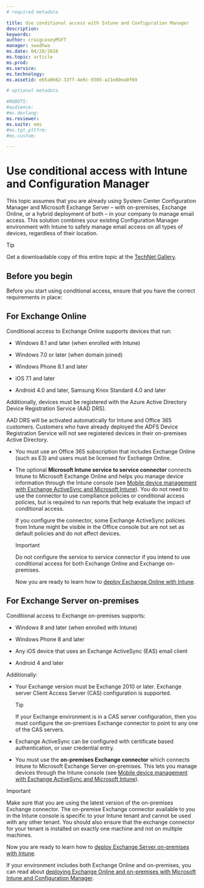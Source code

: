 ```yaml
---
# required metadata

title: Use conditional access with Intune and Configuration Manager
description:
keywords:
author: craigcaseyMSFT
manager: swadhwa
ms.date: 04/28/2016
ms.topic: article
ms.prod:
ms.service:
ms.technology:
ms.assetid: e65a0662-33ff-4e8c-9305-a21e80ea0f69

# optional metadata

#ROBOTS:
#audience:
#ms.devlang:
ms.reviewer: 
ms.suite: ems
#ms.tgt_pltfrm:
#ms.custom:

---
```


# Use conditional access with Intune and Configuration Manager
This topic assumes that you are already using System Center Configuration Manager and Microsoft Exchange Server – with on-premises, Exchange Online, or a hybrid deployment of both – in your company to manage email access. This solution combines your existing Configuration Manager environment with Intune to safely manage email access on all types of devices, regardless of their location.

> [!TIP]
> Get a downloadable copy of this entire topic at the [TechNet Gallery](https://gallery.technet.microsoft.com/Deploying-Enterprise-16499404).

## Before you begin
Before you start using conditional access, ensure that you have the correct requirements in place:

## For Exchange Online
Conditional access to Exchange Online supports devices that run:

-   Windows 8.1 and later (when enrolled with Intune)

-   Windows 7.0 or later (when domain joined)

-   Windows Phone 8.1 and later

-   iOS 7.1 and later

-   Android 4.0 and later, Samsung Knox Standard 4.0 and later

Additionally, devices must be registered with the Azure Active Directory Device Registration Service (AAD DRS).

AAD DRS will be activated automatically for Intune and Office 365 customers. Customers who have already deployed the ADFS Device Registration Service will not see registered devices in their on-premises Active Directory.

-   You must use an Office 365 subscription that includes Exchange Online (such as E3) and users must be licensed for Exchange Online.

-   The optional **Microsoft Intune service to service connector** connects Intune to Microsoft Exchange Online and helps you manage device information through the Intune console (see [Mobile device management with Exchange ActiveSync and Microsoft Intune](https://stage.docs.microsoft.com/en-us/intune/deployuse/mobile-device-management-with-exchange-activesync-and-microsoft-intune)). You do not need to use the connector to use compliance policies or conditional access policies, but is required to run reports that help evaluate the impact of conditional access.

    If you configure the connector, some Exchange ActiveSync policies from Intune might be visible in the Office console but are not set as default policies and do not affect devices.

    > [!IMPORTANT]
    > Do not configure the service to service connector if you intend to use conditional access for both Exchange Online and Exchange on-premises.

    Now you are ready to learn how to [deploy Exchange Online with Intune](conditional-access-intune-exchange-online.md).

## For Exchange Server on-premises
Conditional access to Exchange on-premises supports:

-   Windows 8 and later (when enrolled with Intune)

-   Windows Phone 8 and later

-   Any iOS device that uses an Exchange ActiveSync (EAS) email client

-   Android 4 and later

Additionally:

-   Your Exchange version must be Exchange 2010 or later. Exchange server Client Access Server (CAS) configuration is supported.

    > [!TIP]
    > If your Exchange environment is in a CAS server configuration, then you must configure the on-premises Exchange connector to point to any one of the CAS servers.

-   Exchange ActiveSync can be configured with certificate based authentication, or user credential entry.

-   You must use the **on-premises Exchange connector** which connects Intune to Microsoft Exchange Server on-premises. This lets you manage devices through the Intune console (see [Mobile device management with Exchange ActiveSync and Microsoft Intune](https://stage.docs.microsoft.com/en-us/intune/deployuse/mobile-device-management-with-exchange-activesync-and-microsoft-intune)).

  > [!IMPORTANT]
> Make sure that you are using the latest version of the on-premises Exchange connector. The on-premise Exchange connector available to you in the Intune console is specific to your Intune tenant and cannot be used with any other tenant. You should also ensure that the exchange connector for your tenant is installed on exactly one machine and not on multiple machines.

  Now you are ready to learn how to [deploy Exchange Server on-premises with Intune](conditional-access-intune-exchange.md).

If your environment includes both Exchange Online and on-premises, you can read about [deploying Exchange Online and on-premises with Microsoft Intune and Configuration Manager](conditional-access-intune-configmgr-coexist.md).
